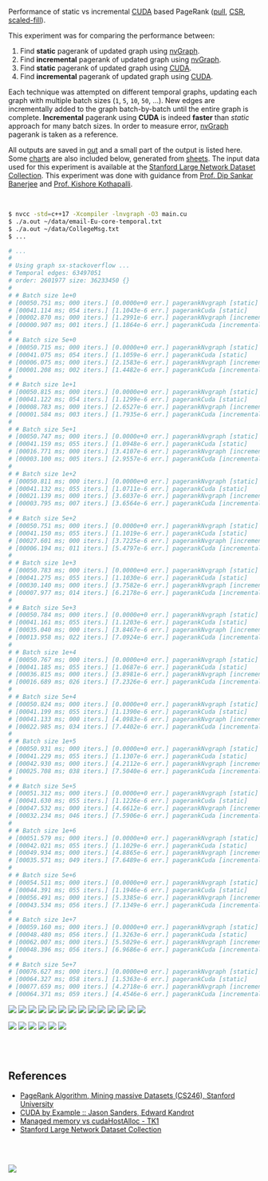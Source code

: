 Performance of static vs incremental [CUDA] based PageRank ([pull], [CSR], [scaled-fill]).

This experiment was for comparing the performance between:
1. Find **static** pagerank of updated graph using [nvGraph][pr-nvgraph].
2. Find **incremental** pagerank of updated graph using [nvGraph][pr-nvgraph].
3. Find **static** pagerank of updated graph using [CUDA].
4. Find **incremental** pagerank of updated graph using [CUDA].

Each technique was attempted on different temporal graphs, updating each
graph with multiple batch sizes (`1`, `5`, `10`, `50`, ...). New edges are
incrementally added to the graph batch-by-batch until the entire graph is
complete. **Incremental** pagerank using **CUDA** is indeed **faster** than
*static* approach for many batch sizes. In order to measure error,
[nvGraph] pagerank is taken as a reference.

All outputs are saved in [out](out/) and a small part of the output is listed
here. Some [charts] are also included below, generated from [sheets]. The input
data used for this experiment is available at the
[Stanford Large Network Dataset Collection]. This experiment was done with guidance
from [Prof. Dip Sankar Banerjee] and [Prof. Kishore Kothapalli].

<br>

```bash
$ nvcc -std=c++17 -Xcompiler -lnvgraph -O3 main.cu
$ ./a.out ~/data/email-Eu-core-temporal.txt
$ ./a.out ~/data/CollegeMsg.txt
$ ...

# ...
#
# Using graph sx-stackoverflow ...
# Temporal edges: 63497051
# order: 2601977 size: 36233450 {}
#
# # Batch size 1e+0
# [00050.751 ms; 000 iters.] [0.0000e+0 err.] pagerankNvgraph [static]
# [00041.114 ms; 054 iters.] [1.1043e-6 err.] pagerankCuda [static]
# [00002.870 ms; 000 iters.] [1.2991e-6 err.] pagerankNvgraph [incremental]
# [00000.907 ms; 001 iters.] [1.1864e-6 err.] pagerankCuda [incremental]
#
# # Batch size 5e+0
# [00050.715 ms; 000 iters.] [0.0000e+0 err.] pagerankNvgraph [static]
# [00041.075 ms; 054 iters.] [1.1059e-6 err.] pagerankCuda [static]
# [00006.075 ms; 000 iters.] [2.1583e-6 err.] pagerankNvgraph [incremental]
# [00001.208 ms; 002 iters.] [1.4482e-6 err.] pagerankCuda [incremental]
#
# # Batch size 1e+1
# [00050.815 ms; 000 iters.] [0.0000e+0 err.] pagerankNvgraph [static]
# [00041.122 ms; 054 iters.] [1.1299e-6 err.] pagerankCuda [static]
# [00008.783 ms; 000 iters.] [2.6527e-6 err.] pagerankNvgraph [incremental]
# [00001.584 ms; 003 iters.] [1.7935e-6 err.] pagerankCuda [incremental]
#
# # Batch size 5e+1
# [00050.747 ms; 000 iters.] [0.0000e+0 err.] pagerankNvgraph [static]
# [00041.159 ms; 055 iters.] [1.0948e-6 err.] pagerankCuda [static]
# [00016.771 ms; 000 iters.] [3.4107e-6 err.] pagerankNvgraph [incremental]
# [00003.100 ms; 005 iters.] [2.9557e-6 err.] pagerankCuda [incremental]
#
# # Batch size 1e+2
# [00050.811 ms; 000 iters.] [0.0000e+0 err.] pagerankNvgraph [static]
# [00041.132 ms; 055 iters.] [1.0711e-6 err.] pagerankCuda [static]
# [00021.139 ms; 000 iters.] [3.6037e-6 err.] pagerankNvgraph [incremental]
# [00003.795 ms; 007 iters.] [3.6564e-6 err.] pagerankCuda [incremental]
#
# # Batch size 5e+2
# [00050.751 ms; 000 iters.] [0.0000e+0 err.] pagerankNvgraph [static]
# [00041.150 ms; 055 iters.] [1.1019e-6 err.] pagerankCuda [static]
# [00027.601 ms; 000 iters.] [3.7225e-6 err.] pagerankNvgraph [incremental]
# [00006.194 ms; 011 iters.] [5.4797e-6 err.] pagerankCuda [incremental]
#
# # Batch size 1e+3
# [00050.783 ms; 000 iters.] [0.0000e+0 err.] pagerankNvgraph [static]
# [00041.275 ms; 055 iters.] [1.1030e-6 err.] pagerankCuda [static]
# [00030.140 ms; 000 iters.] [3.7582e-6 err.] pagerankNvgraph [incremental]
# [00007.977 ms; 014 iters.] [6.2178e-6 err.] pagerankCuda [incremental]
#
# # Batch size 5e+3
# [00050.784 ms; 000 iters.] [0.0000e+0 err.] pagerankNvgraph [static]
# [00041.161 ms; 055 iters.] [1.1203e-6 err.] pagerankCuda [static]
# [00035.040 ms; 000 iters.] [3.8467e-6 err.] pagerankNvgraph [incremental]
# [00013.958 ms; 022 iters.] [7.0924e-6 err.] pagerankCuda [incremental]
#
# # Batch size 1e+4
# [00050.767 ms; 000 iters.] [0.0000e+0 err.] pagerankNvgraph [static]
# [00041.185 ms; 055 iters.] [1.0687e-6 err.] pagerankCuda [static]
# [00036.815 ms; 000 iters.] [3.8981e-6 err.] pagerankNvgraph [incremental]
# [00016.689 ms; 026 iters.] [7.2326e-6 err.] pagerankCuda [incremental]
#
# # Batch size 5e+4
# [00050.824 ms; 000 iters.] [0.0000e+0 err.] pagerankNvgraph [static]
# [00041.199 ms; 055 iters.] [1.1390e-6 err.] pagerankCuda [static]
# [00041.133 ms; 000 iters.] [4.0983e-6 err.] pagerankNvgraph [incremental]
# [00022.985 ms; 034 iters.] [7.4402e-6 err.] pagerankCuda [incremental]
#
# # Batch size 1e+5
# [00050.931 ms; 000 iters.] [0.0000e+0 err.] pagerankNvgraph [static]
# [00041.229 ms; 055 iters.] [1.1307e-6 err.] pagerankCuda [static]
# [00042.930 ms; 000 iters.] [4.2112e-6 err.] pagerankNvgraph [incremental]
# [00025.708 ms; 038 iters.] [7.5040e-6 err.] pagerankCuda [incremental]
#
# # Batch size 5e+5
# [00051.312 ms; 000 iters.] [0.0000e+0 err.] pagerankNvgraph [static]
# [00041.630 ms; 055 iters.] [1.1226e-6 err.] pagerankCuda [static]
# [00047.532 ms; 000 iters.] [4.6612e-6 err.] pagerankNvgraph [incremental]
# [00032.234 ms; 046 iters.] [7.5906e-6 err.] pagerankCuda [incremental]
#
# # Batch size 1e+6
# [00051.579 ms; 000 iters.] [0.0000e+0 err.] pagerankNvgraph [static]
# [00042.021 ms; 055 iters.] [1.1029e-6 err.] pagerankCuda [static]
# [00049.934 ms; 000 iters.] [4.8865e-6 err.] pagerankNvgraph [incremental]
# [00035.571 ms; 049 iters.] [7.6489e-6 err.] pagerankCuda [incremental]
#
# # Batch size 5e+6
# [00054.511 ms; 000 iters.] [0.0000e+0 err.] pagerankNvgraph [static]
# [00044.391 ms; 055 iters.] [1.1946e-6 err.] pagerankCuda [static]
# [00056.491 ms; 000 iters.] [5.3385e-6 err.] pagerankNvgraph [incremental]
# [00043.534 ms; 056 iters.] [7.1349e-6 err.] pagerankCuda [incremental]
#
# # Batch size 1e+7
# [00059.160 ms; 000 iters.] [0.0000e+0 err.] pagerankNvgraph [static]
# [00048.480 ms; 056 iters.] [1.3263e-6 err.] pagerankCuda [static]
# [00062.007 ms; 000 iters.] [5.5029e-6 err.] pagerankNvgraph [incremental]
# [00048.396 ms; 056 iters.] [6.9686e-6 err.] pagerankCuda [incremental]
#
# # Batch size 5e+7
# [00076.627 ms; 000 iters.] [0.0000e+0 err.] pagerankNvgraph [static]
# [00064.327 ms; 058 iters.] [1.5363e-6 err.] pagerankCuda [static]
# [00077.659 ms; 000 iters.] [4.2718e-6 err.] pagerankNvgraph [incremental]
# [00064.371 ms; 059 iters.] [4.4546e-6 err.] pagerankCuda [incremental]
```

[![](https://i.imgur.com/rWozeTl.gif)][sheetp]
[![](https://i.imgur.com/G8p8oUV.gif)][sheetp]
[![](https://i.imgur.com/7lsmZmQ.gif)][sheetp]
[![](https://i.imgur.com/BdCuBvu.gif)][sheetp]
[![](https://i.imgur.com/CfuX4PQ.gif)][sheetp]
[![](https://i.imgur.com/2E0RgRL.gif)][sheetp]
[![](https://i.imgur.com/qPV9Uma.gif)][sheetp]
[![](https://i.imgur.com/aH9zxZd.gif)][sheetp]
[![](https://i.imgur.com/mldojLF.gif)][sheetp]
[![](https://i.imgur.com/ysjEXtr.gif)][sheetp]
[![](https://i.imgur.com/Ra94KyW.gif)][sheetp]
[![](https://i.imgur.com/La6xhcz.gif)][sheetp]
[![](https://i.imgur.com/ckynVDc.gif)][sheetp]
[![](https://i.imgur.com/FJ4SaaB.gif)][sheetp]

[![](https://i.imgur.com/wpyR9RZ.png)][sheetp]
[![](https://i.imgur.com/DPX5Bux.png)][sheetp]
[![](https://i.imgur.com/nFlvaCB.png)][sheetp]
[![](https://i.imgur.com/EsbvLtJ.png)][sheetp]
[![](https://i.imgur.com/ZEiXFMx.png)][sheetp]
[![](https://i.imgur.com/bJJFpd6.png)][sheetp]

<br>
<br>


## References

- [PageRank Algorithm, Mining massive Datasets (CS246), Stanford University](http://snap.stanford.edu/class/cs246-videos-2019/lec9_190205-cs246-720.mp4)
- [CUDA by Example :: Jason Sanders, Edward Kandrot](http://www.mat.unimi.it/users/sansotte/cuda/CUDA_by_Example.pdf)
- [Managed memory vs cudaHostAlloc - TK1](https://forums.developer.nvidia.com/t/managed-memory-vs-cudahostalloc-tk1/34281)
- [Stanford Large Network Dataset Collection]

<br>
<br>

[![](https://i.imgur.com/98aAG4g.jpg)](https://www.youtube.com/watch?v=_iSPqH3tHLI)

[Prof. Dip Sankar Banerjee]: https://sites.google.com/site/dipsankarban/
[Prof. Kishore Kothapalli]: https://cstar.iiit.ac.in/~kkishore/
[Stanford Large Network Dataset Collection]: http://snap.stanford.edu/data/index.html
[nvGraph]: https://github.com/rapidsai/nvgraph
[pull]: https://github.com/puzzlef/pagerank-push-vs-pull
[CSR]: https://github.com/puzzlef/pagerank-class-vs-csr
[scaled-fill]: https://github.com/puzzlef/pagerank-dynamic-adjust-ranks
[pr-nvgraph]: https://github.com/puzzlef/pagerank-sequential-vs-nvgraph
[CUDA]: https://github.com/puzzlef/pagerank-sequential-vs-cuda
[charts]: https://photos.app.goo.gl/AFpUhz3EzohBmxQT7
[sheets]: https://docs.google.com/spreadsheets/d/1XnVgAdSDIVInJn9XeIxUdXRkmsPgwsjH_4rAjCUYwkc/edit?usp=sharing
[sheetp]: https://docs.google.com/spreadsheets/d/e/2PACX-1vT27-_m62PzGz27urZkXyqu-YrI050uY98J7eoxGDPoJw5Z73Kxhwa06TXwef6onhcHwkC9FrZdoMQD/pubhtml
